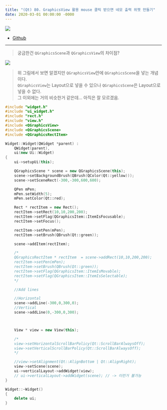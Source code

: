 ```yaml
---
title: "(Qt) 80. GraphicsView 활용 mouse 클릭 받으면 네모 출력 위젯 만들기"
date: 2020-03-01 00:00:00 -0000
---
```


![](/file/image/qt-gdi-s7-80-image-1.png)

* [Github](https://github.com/8bitscoding/GraphicsViewMouse)

---

> 궁금한건 `QGraphicsScene`과 `QGraphicsView`의 차이점?<br>

![](/file/image/qt-gdi-s7-79-image-1.png)

> 위 그림에서 보면 알겠지만 `QGraphicsView`안에 `QGraphicsScene`을 넣는 개념이다.<br>
> `QGraphicsView`는 Layout으로 넣을 수 있으나 `QGraphicsScene`은 Layout으로 넣을 수 없다.<br>
> 그 이외에는 거의 비슷한거 같은데... 아직은 잘 모르겠음.

```cpp
#include "widget.h"
#include "ui_widget.h"
#include "rect.h"
#include "view.h"
#include <QGraphicsView>
#include <QGraphicsScene>
#include <QGraphicsRectItem>

Widget::Widget(QWidget *parent) :
    QWidget(parent),
    ui(new Ui::Widget)
{
    ui->setupUi(this);

    QGraphicsScene * scene = new QGraphicsScene(this);
    scene->setBackgroundBrush(QBrush(QColor(Qt::yellow)));
    scene->setSceneRect(-300,-300,600,600);

    QPen mPen;
    mPen.setWidth(5);
    mPen.setColor(Qt::red);

    Rect * rectItem = new Rect();
    rectItem->setRect(10,10,200,200);
    rectItem->setFlag(QGraphicsItem::ItemIsFocusable);
    rectItem->setFocus();

    rectItem->setPen(mPen);
    rectItem->setBrush(QBrush(Qt::green));

    scene->addItem(rectItem);

    /*
    QGraphicsRectItem * rectItem  = scene->addRect(10,10,200,200);
    rectItem->setPen(mPen);
    rectItem->setBrush(QBrush(Qt::green));
    rectItem->setFlag(QGraphicsItem::ItemIsMovable);
    rectItem->setFlag(QGraphicsItem::ItemIsSelectable);
    */

    //Add lines

    //Horizontal
    scene->addLine(-300,0,300,0);
    //Vertical
    scene->addLine(0,-300,0,300);



    View * view = new View(this);

    /*
    view->setHorizontalScrollBarPolicy(Qt::ScrollBarAlwaysOff);
    view->setVerticalScrollBarPolicy(Qt::ScrollBarAlwaysOff);
    */

    //view->setAlignment(Qt::AlignBottom | Qt::AlignRight);
    view->setScene(scene);
    ui->verticalLayout->addWidget(view);
    // ui->verticalLayout->addWidget(scene); // -> 이런거 불가능
}

Widget::~Widget()
{
    delete ui;
}
```